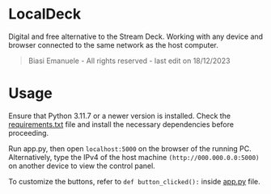 # LocalDeck
Digital and free alternative to the Stream Deck. Working with any device and browser connected to the same network as the host computer.

> Biasi Emanuele - All rights reserved - last edit on 18/12/2023

# Usage

Ensure that Python 3.11.7 or a newer version is installed.
Check the [requirements.txt](https://github.com/EmaBixD/LocalDeck/edit/main/requirements.txt) file and install the necessary dependencies before proceeding.

Run app.py, then open `localhost:5000` on the browser of the running PC.
Alternatively, type the IPv4 of the host machine `(http://000.000.0.0:5000)` on another device to view the control panel.

To customize the buttons, refer to `def button_clicked():` inside [app.py](https://github.com/EmaBixD/LocalDeck/edit/main/app.py) file.
